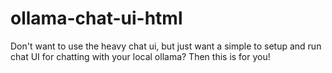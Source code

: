# ollama-chat-ui-html
Don't want to use the heavy chat ui, but just want a simple to setup and run chat UI for chatting with your local ollama? Then this is for you!
